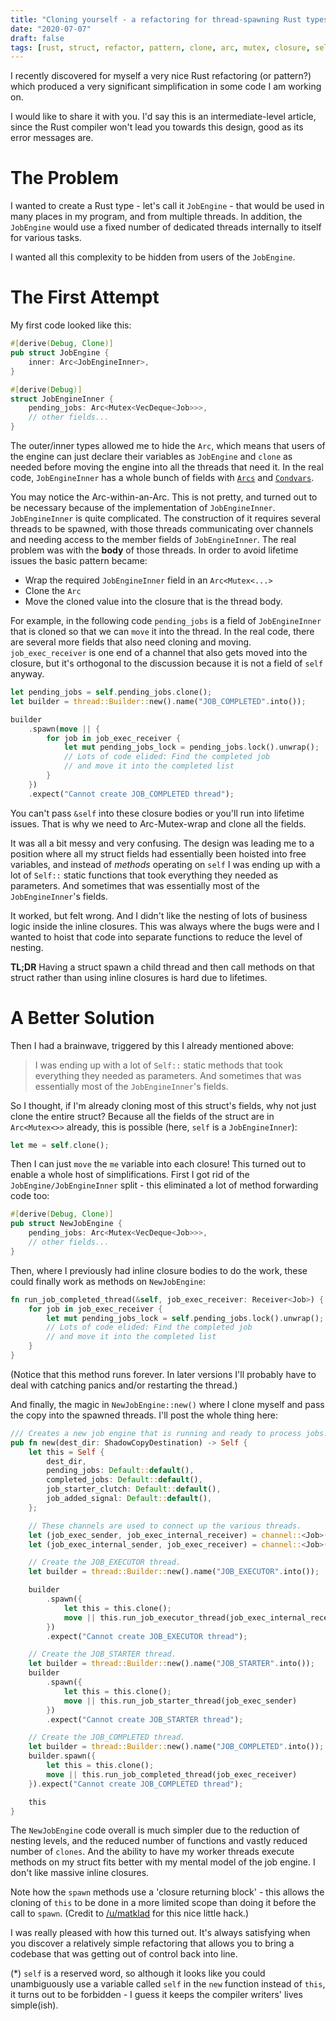 ```yaml
---
title: "Cloning yourself - a refactoring for thread-spawning Rust types"
date: "2020-07-07"
draft: false
tags: [rust, struct, refactor, pattern, clone, arc, mutex, closure, self, thread]
---
```


I recently discovered for myself a very nice Rust refactoring (or pattern?) which
produced a very significant simplification in some code I am working on.

I would like to share it with you. I'd say this is an intermediate-level article,
since the Rust compiler won't lead you towards this design, good as its
error messages are.

# The Problem

I wanted to create a Rust type - let's call it `JobEngine` - that would be
used in many places in my program, and from multiple threads. In addition, the
`JobEngine` would use a fixed number of dedicated threads internally to itself
for various tasks.

I wanted all this complexity to be hidden from users of the `JobEngine`.

# The First Attempt

My first code looked like this:

```rs
#[derive(Debug, Clone)]
pub struct JobEngine {
    inner: Arc<JobEngineInner>,
}

#[derive(Debug)]
struct JobEngineInner {
    pending_jobs: Arc<Mutex<VecDeque<Job>>>,
    // other fields...
}
```

The outer/inner types allowed me to hide the `Arc`, which means that
users of the engine can just declare their variables as `JobEngine` and
`clone` as needed before moving the engine into all the threads that
need it. In the real code, `JobEngineInner` has a whole bunch of fields with
[`Arcs`](https://doc.rust-lang.org/std/sync/struct.Arc.html)
and [`Condvars`](https://doc.rust-lang.org/std/sync/struct.Condvar.html).

You may notice the Arc-within-an-Arc. This is not pretty, and turned out
to be necessary because of the implementation of `JobEngineInner`.
`JobEngineInner` is quite complicated. The construction of it requires
several threads to be spawned, with those threads communicating
over channels and needing access to the member fields of `JobEngineInner`.
The real problem was with the **body** of those threads. In order to
avoid lifetime issues the basic pattern became:

* Wrap the required `JobEngineInner` field in an `Arc<Mutex<...>`
* Clone the `Arc`
* Move the cloned value into the closure that is the thread body.

For example, in the following code `pending_jobs` is a field of
`JobEngineInner` that is cloned so that we can `move` it into the
thread. In the real code, there are several more fields that also
need cloning and moving. `job_exec_receiver` is one end of a channel
that also gets moved into the closure, but it's orthogonal to the discussion
because it is not a field of `self` anyway.

```rs
let pending_jobs = self.pending_jobs.clone();
let builder = thread::Builder::new().name("JOB_COMPLETED".into());

builder
    .spawn(move || {
        for job in job_exec_receiver {
            let mut pending_jobs_lock = pending_jobs.lock().unwrap();
            // Lots of code elided: Find the completed job
            // and move it into the completed list
        }
    })
    .expect("Cannot create JOB_COMPLETED thread");
```

You can't pass `&self` into these closure bodies or you'll run into lifetime
issues. That is why we need to Arc-Mutex-wrap and clone all the fields.

It was all a bit messy and very confusing. The design was leading me to a
position where all my struct fields had essentially been hoisted into free
variables, and instead of *methods* operating on `self` I was ending up with a lot of
`Self::` static functions that took everything they needed as parameters. And
sometimes that was essentially most of the `JobEngineInner`'s fields.

It worked, but felt wrong. And I didn't like the nesting of lots of business
logic inside the inline closures. This was always where the bugs were and
I wanted to hoist that code into separate functions to reduce the level of nesting.

**TL;DR** Having a struct spawn a child thread and then call methods on that
struct rather than using inline closures is hard due to lifetimes.

# A Better Solution

Then I had a brainwave, triggered by this I already mentioned above:

> I was ending up with a lot of `Self::` static methods that took everything they needed
> as parameters. And sometimes that was essentially most of the
> `JobEngineInner`'s fields.

So I thought, if I'm already cloning most of this struct's fields, why not just
clone the entire struct? Because all the fields of the struct are in `Arc<Mutex<>>`
already, this is possible (here, `self` is a `JobEngineInner`):

```rs
let me = self.clone();
```

Then I can just `move` the `me` variable into each closure! This turned out
to enable a whole host of simplifications. First I got rid of the `JobEngine/JobEngineInner`
split - this eliminated a lot of method forwarding code too:

```rs
#[derive(Debug, Clone)]
pub struct NewJobEngine {
    pending_jobs: Arc<Mutex<VecDeque<Job>>>,
    // other fields...
}
```

Then, where I previously had inline closure bodies to do the work, these
could finally work as methods on `NewJobEngine`:

```rs
fn run_job_completed_thread(&self, job_exec_receiver: Receiver<Job>) {
    for job in job_exec_receiver {
        let mut pending_jobs_lock = self.pending_jobs.lock().unwrap();
        // Lots of code elided: Find the completed job
        // and move it into the completed list
    }
}
```

(Notice that this method runs forever. In later versions I'll probably have to
deal with catching panics and/or restarting the thread.)

And finally, the magic in `NewJobEngine::new()` where I clone myself
and pass the copy into the spawned threads. I'll post the whole thing
here:

```rs
/// Creates a new job engine that is running and ready to process jobs.
pub fn new(dest_dir: ShadowCopyDestination) -> Self {
    let this = Self {
        dest_dir,
        pending_jobs: Default::default(),
        completed_jobs: Default::default(),
        job_starter_clutch: Default::default(),
        job_added_signal: Default::default(),
    };

    // These channels are used to connect up the various threads.
    let (job_exec_sender, job_exec_internal_receiver) = channel::<Job>();
    let (job_exec_internal_sender, job_exec_receiver) = channel::<Job>();

    // Create the JOB_EXECUTOR thread.
    let builder = thread::Builder::new().name("JOB_EXECUTOR".into());

    builder
        .spawn({
            let this = this.clone();
            move || this.run_job_executor_thread(job_exec_internal_receiver, job_exec_internal_sender)
        })
        .expect("Cannot create JOB_EXECUTOR thread");

    // Create the JOB_STARTER thread.
    let builder = thread::Builder::new().name("JOB_STARTER".into());
    builder
        .spawn({
            let this = this.clone();
            move || this.run_job_starter_thread(job_exec_sender)
        })
        .expect("Cannot create JOB_STARTER thread");

    // Create the JOB_COMPLETED thread.
    let builder = thread::Builder::new().name("JOB_COMPLETED".into());
    builder.spawn({
        let this = this.clone();
        move || this.run_job_completed_thread(job_exec_receiver)
    }).expect("Cannot create JOB_COMPLETED thread");

    this
}
```

The `NewJobEngine` code overall is much simpler due to the reduction of nesting levels,
and the reduced number of functions and vastly reduced number of `clones`.
And the ability to have my worker threads execute methods on my struct fits better
with my mental model of the job engine. I don't like massive inline closures.

Note how the `spawn` methods use a 'closure returning block' - this allows the
cloning of `this` to be done in a more limited scope than doing it before the call
to `spawn`. (Credit to [/u/matklad](https://www.reddit.com/user/matklad) for this nice little hack.)

I was really pleased with how this turned out. It's always satisfying when you discover
a relatively simple refactoring that allows you to bring a codebase that was getting out
of control back into line.

(*) `self` is a reserved word, so although it looks like you could unambiguously
use a variable called `self` in the `new` function instead of `this`, it turns out
to be forbidden - I guess it keeps the compiler writers' lives simple(ish).
